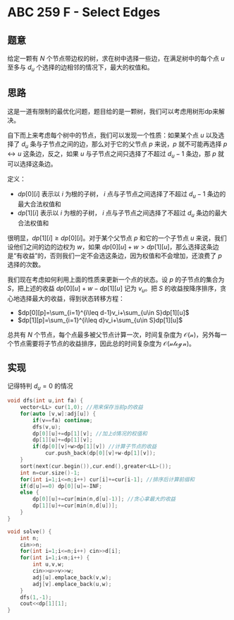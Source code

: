 # ABC 259 F - Select Edges

## 题意

给定一颗有 $N$ 个节点带边权的树，求在树中选择一些边，在满足树中的每个点 $u$ 至多与 $d_u$ 个选择的边相邻的情况下，最大的权值和。

## 思路

这是一道有限制的最优化问题，题目给的是一颗树，我们可以考虑用树形dp来解决。

自下而上来考虑每个树中的节点，我们可以发现一个性质：如果某个点 $u$ 以及选择了 $d_u$ 条与子节点之间的边，那么对于它的父节点 $p$ 来说，$p$ 就不可能再选择 $p \leftrightarrow u$ 这条边，反之，如果 $u$ 与子节点之间只选择了不超过 $d_u-1$ 条边，那 $p$ 就可以选择这条边。

定义：

- $dp[0][i]$ 表示以 $i$ 为根的子树， $i$ 点与子节点之间选择了不超过 $d_u-1$ 条边的最大合法权值和
- $dp[1][i]$ 表示以 $i$ 为根的子树， $i$ 点与子节点之间选择了不超过 $d_u$ 条边的最大合法权值和

很明显，$dp[1][i] \geq dp[0][i]$。对于某个父节点 $p$ 和它的一个子节点 $u$ 来说，我们设他们之间的边的边权为 $w$，如果 $dp[0][u]+w > dp[1][u]$，那么选择这条边是“有收益”的，否则我们一定不会选这条边，因为权值和不会增加，还浪费了 $p$ 选择的次数。

我们现在考虑如何利用上面的性质来更新一个点的状态。设 $p$ 的子节点的集合为 $S$，把上述的收益 $dp[0][u]+w-dp[1][u]$ 记为 $v_u$。把 $S$ 的收益按降序排序，贪心地选择最大的收益，得到状态转移方程：

- $dp[0][p]=\sum_{i=1}^{i\leq d-1}v_i+\sum_{u\in S}dp[1][u]$
- $dp[1][p]=\sum_{i=1}^{i\leq d}v_i+\sum_{u\in S}dp[1][u]$

总共有 $N$ 个节点，每个点最多被父节点计算一次，时间复杂度为 $\mathcal{O(n)}$，另外每一个节点需要将子节点的收益排序，因此总的时间复杂度为 $\mathcal{O(n\log n)}$。

## 实现

记得特判 $d_u=0$ 的情况

```cpp
void dfs(int u,int fa) {
    vector<LL> cur(1,0); //用来保存当前p的收益
    for(auto [v,w]:adj[u]) {
        if(v==fa) continue;
        dfs(v,u);
        dp[0][u]+=dp[1][v]; //加上d情况的权值和
        dp[1][u]+=dp[1][v];
        if(dp[0][v]+w>dp[1][v]) //计算子节点的收益
            cur.push_back(dp[0][v]+w-dp[1][v]);
    }
    sort(next(cur.begin()),cur.end(),greater<LL>());
    int n=cur.size()-1;
    for(int i=1;i<=n;i++) cur[i]+=cur[i-1]; //排序后计算前缀和
    if(d[u]==0) dp[0][u]=-INF;
    else {
        dp[0][u]+=cur[min(n,d[u]-1)]; //贪心拿最大的收益
        dp[1][u]+=cur[min(n,d[u])];
    }
}

void solve() {
    int n;
    cin>>n;
    for(int i=1;i<=n;i++) cin>>d[i];
    for(int i=1;i<n;i++) {
        int u,v,w;
        cin>>u>>v>>w;
        adj[u].emplace_back(v,w);
        adj[v].emplace_back(u,w);
    }
    dfs(1,-1);
    cout<<dp[1][1];
}

```